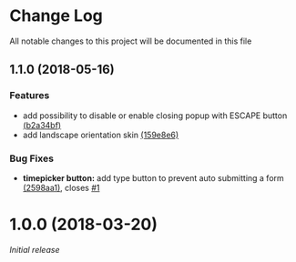 # Change Log

All notable changes to this project will be documented in this file

<a name="0.1.1"></a>
## 1.1.0 (2018-05-16)

### Features

* add possibility to disable or enable closing popup with ESCAPE button [(b2a34bf)](https://github.com/Agranom/ngx-material-timepicker/commit/b2a34bfc2a2a39137f7116f9bcb0ecd2d527bdea)
* add landscape orientation skin [(159e8e6)](https://github.com/Agranom/ngx-material-timepicker/commit/159e8e683a29a0a53b31b6a452389a04707ab5e4)


### Bug Fixes

* **timepicker button:** add type button to prevent auto submitting a form [(2598aa1)](https://github.com/Agranom/ngx-material-timepicker/commit/2598aa1092034843c400c96937e89f4f735d02b1), closes [#1](https://github.com/Agranom/ngx-material-timepicker/issues/1)

<a name="0.1.0"></a>
# 1.0.0 (2018-03-20)

_Initial release_
